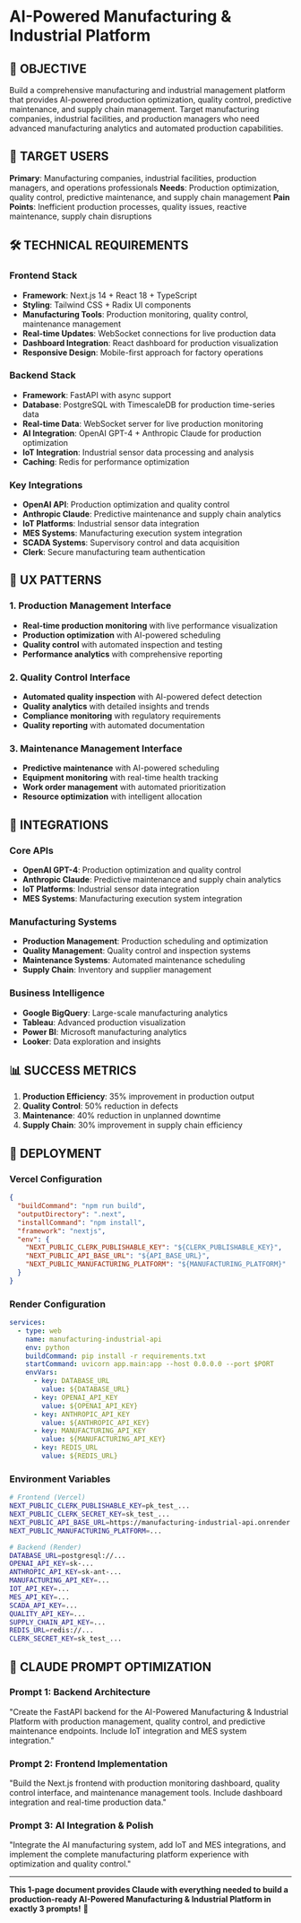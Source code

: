 # AI-Powered Manufacturing & Industrial Platform

## 🎯 OBJECTIVE
Build a comprehensive manufacturing and industrial management platform that provides AI-powered production optimization, quality control, predictive maintenance, and supply chain management. Target manufacturing companies, industrial facilities, and production managers who need advanced manufacturing analytics and automated production capabilities.

## 👥 TARGET USERS
**Primary**: Manufacturing companies, industrial facilities, production managers, and operations professionals
**Needs**: Production optimization, quality control, predictive maintenance, and supply chain management
**Pain Points**: Inefficient production processes, quality issues, reactive maintenance, supply chain disruptions

## 🛠️ TECHNICAL REQUIREMENTS

### Frontend Stack
- **Framework**: Next.js 14 + React 18 + TypeScript
- **Styling**: Tailwind CSS + Radix UI components
- **Manufacturing Tools**: Production monitoring, quality control, maintenance management
- **Real-time Updates**: WebSocket connections for live production data
- **Dashboard Integration**: React dashboard for production visualization
- **Responsive Design**: Mobile-first approach for factory operations

### Backend Stack
- **Framework**: FastAPI with async support
- **Database**: PostgreSQL with TimescaleDB for production time-series data
- **Real-time Data**: WebSocket server for live production monitoring
- **AI Integration**: OpenAI GPT-4 + Anthropic Claude for production optimization
- **IoT Integration**: Industrial sensor data processing and analysis
- **Caching**: Redis for performance optimization

### Key Integrations
- **OpenAI API**: Production optimization and quality control
- **Anthropic Claude**: Predictive maintenance and supply chain analytics
- **IoT Platforms**: Industrial sensor data integration
- **MES Systems**: Manufacturing execution system integration
- **SCADA Systems**: Supervisory control and data acquisition
- **Clerk**: Secure manufacturing team authentication

## 🎨 UX PATTERNS

### 1. Production Management Interface
- **Real-time production monitoring** with live performance visualization
- **Production optimization** with AI-powered scheduling
- **Quality control** with automated inspection and testing
- **Performance analytics** with comprehensive reporting

### 2. Quality Control Interface
- **Automated quality inspection** with AI-powered defect detection
- **Quality analytics** with detailed insights and trends
- **Compliance monitoring** with regulatory requirements
- **Quality reporting** with automated documentation

### 3. Maintenance Management Interface
- **Predictive maintenance** with AI-powered scheduling
- **Equipment monitoring** with real-time health tracking
- **Work order management** with automated prioritization
- **Resource optimization** with intelligent allocation

## 🔗 INTEGRATIONS

### Core APIs
- **OpenAI GPT-4**: Production optimization and quality control
- **Anthropic Claude**: Predictive maintenance and supply chain analytics
- **IoT Platforms**: Industrial sensor data integration
- **MES Systems**: Manufacturing execution system integration

### Manufacturing Systems
- **Production Management**: Production scheduling and optimization
- **Quality Management**: Quality control and inspection systems
- **Maintenance Systems**: Automated maintenance scheduling
- **Supply Chain**: Inventory and supplier management

### Business Intelligence
- **Google BigQuery**: Large-scale manufacturing analytics
- **Tableau**: Advanced production visualization
- **Power BI**: Microsoft manufacturing analytics
- **Looker**: Data exploration and insights

## 📊 SUCCESS METRICS
1. **Production Efficiency**: 35% improvement in production output
2. **Quality Control**: 50% reduction in defects
3. **Maintenance**: 40% reduction in unplanned downtime
4. **Supply Chain**: 30% improvement in supply chain efficiency

## 🚀 DEPLOYMENT

### Vercel Configuration
```json
{
  "buildCommand": "npm run build",
  "outputDirectory": ".next",
  "installCommand": "npm install",
  "framework": "nextjs",
  "env": {
    "NEXT_PUBLIC_CLERK_PUBLISHABLE_KEY": "${CLERK_PUBLISHABLE_KEY}",
    "NEXT_PUBLIC_API_BASE_URL": "${API_BASE_URL}",
    "NEXT_PUBLIC_MANUFACTURING_PLATFORM": "${MANUFACTURING_PLATFORM}"
  }
}
```

### Render Configuration
```yaml
services:
  - type: web
    name: manufacturing-industrial-api
    env: python
    buildCommand: pip install -r requirements.txt
    startCommand: uvicorn app.main:app --host 0.0.0.0 --port $PORT
    envVars:
      - key: DATABASE_URL
        value: ${DATABASE_URL}
      - key: OPENAI_API_KEY
        value: ${OPENAI_API_KEY}
      - key: ANTHROPIC_API_KEY
        value: ${ANTHROPIC_API_KEY}
      - key: MANUFACTURING_API_KEY
        value: ${MANUFACTURING_API_KEY}
      - key: REDIS_URL
        value: ${REDIS_URL}
```

### Environment Variables
```bash
# Frontend (Vercel)
NEXT_PUBLIC_CLERK_PUBLISHABLE_KEY=pk_test_...
NEXT_PUBLIC_CLERK_SECRET_KEY=sk_test_...
NEXT_PUBLIC_API_BASE_URL=https://manufacturing-industrial-api.onrender.com
NEXT_PUBLIC_MANUFACTURING_PLATFORM=...

# Backend (Render)
DATABASE_URL=postgresql://...
OPENAI_API_KEY=sk-...
ANTHROPIC_API_KEY=sk-ant-...
MANUFACTURING_API_KEY=...
IOT_API_KEY=...
MES_API_KEY=...
SCADA_API_KEY=...
QUALITY_API_KEY=...
SUPPLY_CHAIN_API_KEY=...
REDIS_URL=redis://...
CLERK_SECRET_KEY=sk_test_...
```

## 🎯 CLAUDE PROMPT OPTIMIZATION

### Prompt 1: Backend Architecture
"Create the FastAPI backend for the AI-Powered Manufacturing & Industrial Platform with production management, quality control, and predictive maintenance endpoints. Include IoT integration and MES system integration."

### Prompt 2: Frontend Implementation
"Build the Next.js frontend with production monitoring dashboard, quality control interface, and maintenance management tools. Include dashboard integration and real-time production data."

### Prompt 3: AI Integration & Polish
"Integrate the AI manufacturing system, add IoT and MES integrations, and implement the complete manufacturing platform experience with optimization and quality control."

---

**This 1-page document provides Claude with everything needed to build a production-ready AI-Powered Manufacturing & Industrial Platform in exactly 3 prompts!** 🚀
